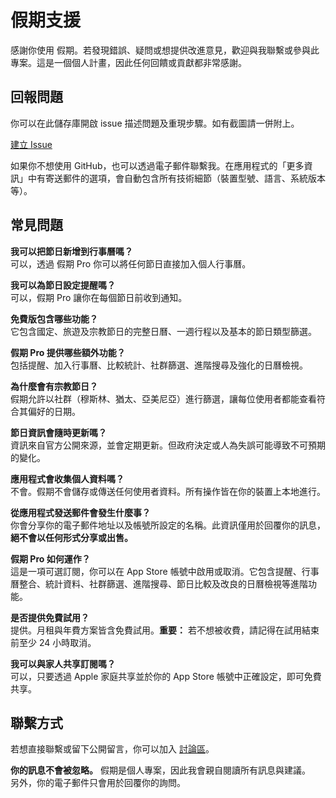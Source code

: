 # 假期支援  

感謝你使用 假期。若發現錯誤、疑問或想提供改進意見，歡迎與我聯繫或參與此專案。這是一個個人計畫，因此任何回饋或貢獻都非常感謝。  

## 回報問題  

你可以在此儲存庫開啟 issue 描述問題及重現步驟。如有截圖請一併附上。  

[建立 Issue](https://github.com/lucasditomase/feriados/issues/new?title=Problem%20with%20假期%20App&body=Describe%20the%20issue%20you%E2%80%99re%20experiencing%20below%3A%0A%0A-%20Device%3A%20%0A-%20iOS%20version%3A%20%0A-%20App%20version%3A%20%0A-%20Steps%20to%20reproduce%3A%0A%0A(Optional)%20Attach%20a%20screenshot%20or%20recording%20if%20you%20can.)  

如果你不想使用 GitHub，也可以透過電子郵件聯繫我。在應用程式的「更多資訊」中有寄送郵件的選項，會自動包含所有技術細節（裝置型號、語言、系統版本等）。  

## 常見問題  

**我可以把節日新增到行事曆嗎？**  
可以，透過 假期 Pro 你可以將任何節日直接加入個人行事曆。  

**我可以為節日設定提醒嗎？**  
可以，假期 Pro 讓你在每個節日前收到通知。  

**免費版包含哪些功能？**  
它包含國定、旅遊及宗教節日的完整日曆、一週行程以及基本的節日類型篩選。  

**假期 Pro 提供哪些額外功能？**  
包括提醒、加入行事曆、比較統計、社群篩選、進階搜尋及強化的日曆檢視。  

**為什麼會有宗教節日？**  
假期允許以社群（穆斯林、猶太、亞美尼亞）進行篩選，讓每位使用者都能查看符合其偏好的日期。  

**節日資訊會隨時更新嗎？**  
資訊來自官方公開來源，並會定期更新。但政府決定或人為失誤可能導致不可預期的變化。  

**應用程式會收集個人資料嗎？**  
不會。假期不會儲存或傳送任何使用者資料。所有操作皆在你的裝置上本地進行。  

**從應用程式發送郵件會發生什麼事？**  
你會分享你的電子郵件地址以及帳號所設定的名稱。此資訊僅用於回覆你的訊息，**絕不會以任何形式分享或出售。**  

**假期 Pro 如何運作？**  
這是一項可選訂閱，你可以在 App Store 帳號中啟用或取消。它包含提醒、行事曆整合、統計資料、社群篩選、進階搜尋、節日比較及改良的日曆檢視等進階功能。  

**是否提供免費試用？**  
提供。月租與年費方案皆含免費試用。**重要：** 若不想被收費，請記得在試用結束前至少 24 小時取消。  

**我可以與家人共享訂閱嗎？**  
可以，只要透過 Apple 家庭共享並於你的 App Store 帳號中正確設定，即可免費共享。  

## 聯繫方式  

若想直接聯繫或留下公開留言，你可以加入 [討論區](https://github.com/lucasditomase/feriados/discussions)。  

**你的訊息不會被忽略。** 假期是個人專案，因此我會親自閱讀所有訊息與建議。  
另外，你的電子郵件只會用於回覆你的詢問。  
